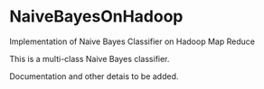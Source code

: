 # NaiveBayesOnHadoop
Implementation of Naive Bayes Classifier on Hadoop Map Reduce

This is a multi-class Naive Bayes classifier. 

Documentation and other detais to be added.


